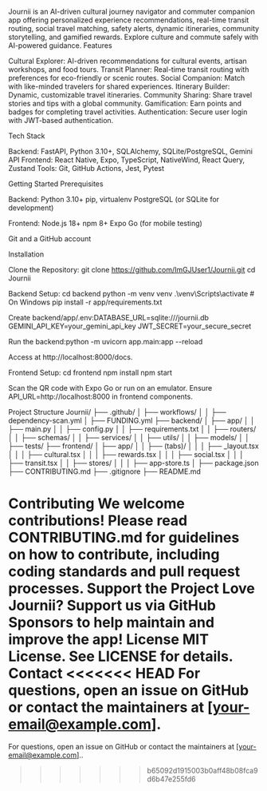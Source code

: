 Journii is an AI-driven cultural journey navigator and commuter companion app offering personalized experience recommendations, real-time transit routing, social travel matching, safety alerts, dynamic itineraries, community storytelling, and gamified rewards. Explore culture and commute safely with AI-powered guidance.
Features

Cultural Explorer: AI-driven recommendations for cultural events, artisan workshops, and food tours.
Transit Planner: Real-time transit routing with preferences for eco-friendly or scenic routes.
Social Companion: Match with like-minded travelers for shared experiences.
Itinerary Builder: Dynamic, customizable travel itineraries.
Community Sharing: Share travel stories and tips with a global community.
Gamification: Earn points and badges for completing travel activities.
Authentication: Secure user login with JWT-based authentication.

Tech Stack

Backend: FastAPI, Python 3.10+, SQLAlchemy, SQLite/PostgreSQL, Gemini API
Frontend: React Native, Expo, TypeScript, NativeWind, React Query, Zustand
Tools: Git, GitHub Actions, Jest, Pytest

Getting Started
Prerequisites

Backend:
Python 3.10+
pip, virtualenv
PostgreSQL (or SQLite for development)


Frontend:
Node.js 18+
npm 8+
Expo Go (for mobile testing)


Git and a GitHub account

Installation

Clone the Repository:
git clone https://github.com/ImGJUser1/Journii.git
cd Journii


Backend Setup:
cd backend
python -m venv venv
.\venv\Scripts\activate  # On Windows
pip install -r app/requirements.txt


Create backend/app/.env:DATABASE_URL=sqlite:///journii.db
GEMINI_API_KEY=your_gemini_api_key
JWT_SECRET=your_secure_secret


Run the backend:python -m uvicorn app.main:app --reload

Access at http://localhost:8000/docs.


Frontend Setup:
cd frontend
npm install
npm start


Scan the QR code with Expo Go or run on an emulator.
Ensure API_URL=http://localhost:8000 in frontend components.



Project Structure
Journii/
├── .github/
│   ├── workflows/
│   │   ├── dependency-scan.yml
│   ├── FUNDING.yml
├── backend/
│   ├── app/
│   │   ├── main.py
│   │   ├── config.py
│   │   ├── requirements.txt
│   │   ├── routers/
│   │   ├── schemas/
│   │   ├── services/
│   │   ├── utils/
│   │   ├── models/
│   │   ├── tests/
├── frontend/
│   ├── app/
│   │   ├── (tabs)/
│   │   │   ├── _layout.tsx
│   │   │   ├── cultural.tsx
│   │   │   ├── rewards.tsx
│   │   │   ├── social.tsx
│   │   │   ├── transit.tsx
│   │   ├── stores/
│   │   │   ├── app-store.ts
│   ├── package.json
├── CONTRIBUTING.md
├── .gitignore
├── README.md

Contributing
We welcome contributions! Please read CONTRIBUTING.md for guidelines on how to contribute, including coding standards and pull request processes.
Support the Project
Love Journii? Support us via GitHub Sponsors to help maintain and improve the app!
License
MIT License. See LICENSE for details.
Contact
<<<<<<< HEAD
For questions, open an issue on GitHub or contact the maintainers at [your-email@example.com].
=======
For questions, open an issue on GitHub or contact the maintainers at [your-email@example.com]..
>>>>>>> b65092d1915003b0aff48b08fca9d6b47e255fd6
